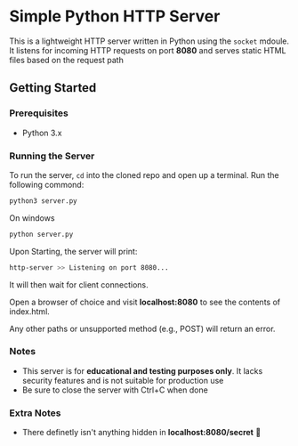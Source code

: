 # Simple Python HTTP Server

This is a lightweight HTTP server written in Python using the `socket` mdoule. It listens for incoming HTTP requests on port **8080** and serves static HTML files based on the request path

## Getting Started

### Prerequisites

- Python 3.x

### Running the Server

To run the server, `cd` into the cloned repo and open up a terminal. Run the following commond:

```bash
python3 server.py
```

On windows

```bash
python server.py
```

Upon Starting, the server will print:

```bash
http-server >> Listening on port 8080...
```

It will then wait for client connections.

Open a browser of choice and visit **localhost:8080** to see the contents of index.html.

Any other paths or unsupported method (e.g., POST) will return an error.

### Notes

- This server is for **educational and testing purposes only**. It lacks security features and is not suitable for production use
- Be sure to close the server with Ctrl+C when done

### Extra Notes
- There definetly isn't anything hidden in **localhost:8080/secret** 🫣